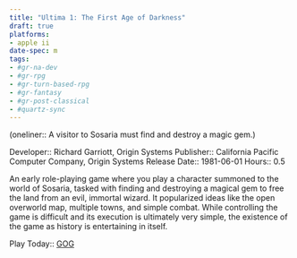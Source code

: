 ```yaml
---
title: "Ultima 1: The First Age of Darkness"
draft: true
platforms:
- apple ii
date-spec: m
tags:
- #gr-na-dev 
- #gr-rpg 
- #gr-turn-based-rpg 
- #gr-fantasy 
- #gr-post-classical 
- #quartz-sync
---
```


(oneliner:: A visitor to Sosaria must find and destroy a magic gem.)

Developer:: Richard Garriott, Origin Systems
Publisher:: California Pacific Computer Company, Origin Systems
Release Date:: 1981-06-01
Hours:: 0.5

An early role-playing game where you play a character summoned to the world of Sosaria, tasked with finding and destroying a magical gem to free the land from an evil, immortal wizard. It popularized ideas like the open overworld map, multiple towns, and simple combat. While controlling the game is difficult and its execution is ultimately very simple, the existence of the game as history is entertaining in itself.

Play Today:: [GOG](https://www.gog.com/en/game/ultima_1_2_3)
